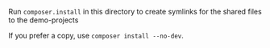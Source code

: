 Run `composer.install` in this directory to create symlinks for the shared files to the demo-projects

If you prefer a copy, use `composer install --no-dev`.

